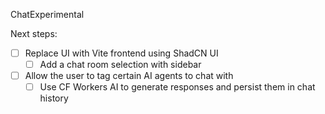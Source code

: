ChatExperimental

Next steps:

- [ ] Replace UI with Vite frontend using ShadCN UI
  - [ ] Add a chat room selection with sidebar
- [ ] Allow the user to tag certain AI agents to chat with
  - [ ] Use CF Workers AI to generate responses and persist them in chat history
